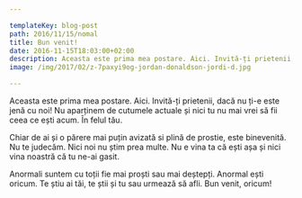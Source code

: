 ```yaml
---

templateKey: blog-post
path: 2016/11/15/nomal
title: Bun venit!
date: 2016-11-15T18:03:00+02:00
description: Aceasta este prima mea postare. Aici. Invită-ți prietenii, dacă nu ți-e este jenă cu noi! Nu aparținem de cutumele actuale și nici tu nu mai vrei să fii ceea ce ești acum. În felul tă
image: /img/2017/02/z-7paxyi9og-jordan-donaldson-jordi-d.jpg

---
```

Aceasta este prima mea postare. Aici.
Invită-ți prietenii, dacă nu ți-e este jenă cu noi!
Nu aparținem de cutumele actuale și nici tu nu mai vrei să fii ceea ce ești acum. În felul tău.

Chiar de ai și o părere mai puțin avizată si plină de prostie, este binevenită. Nu te judecăm. Nici noi nu știm prea multe. Nu e vina ta că ești așa și nici vina noastră că tu ne-ai gasit.

Anormali suntem cu toții fie mai proști sau mai deștepți.
Anormal ești oricum. Te știu ai tăi, te știi și tu sau urmează să afli.
Bun venit, oricum!

